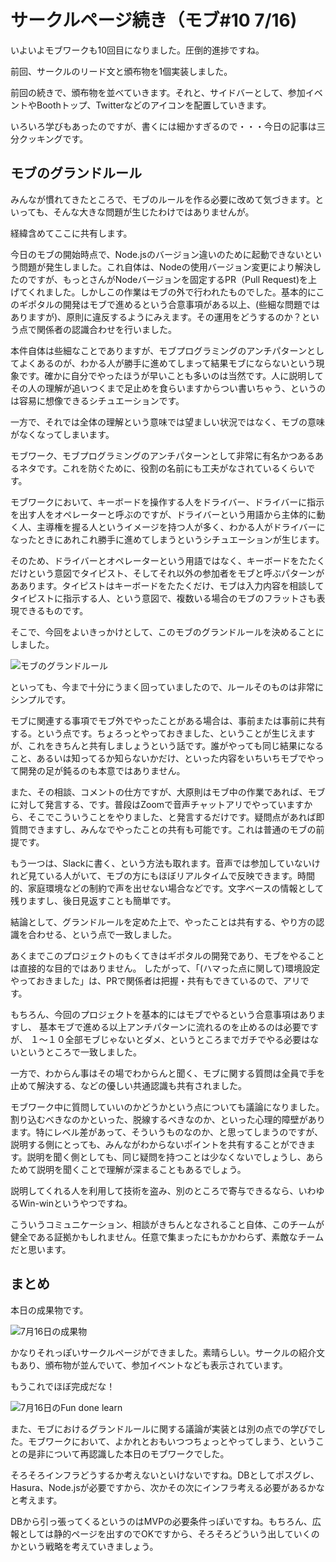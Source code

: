 # サークルページ続き（モブ#10 7/16)


いよいよモブワークも10回目になりました。圧倒的進捗ですね。

前回、サークルのリード文と頒布物を1個実装しました。

前回の続きで、頒布物を並べていきます。それと、サイドバーとして、参加イベントやBoothトップ、Twitterなどのアイコンを配置していきます。



いろいろ学びもあったのですが、書くには細かすぎるので・・・今日の記事は三分クッキングです。

## モブのグランドルール

みんなが慣れてきたところで、モブのルールを作る必要に改めて気づきます。といっても、そんな大きな問題が生じたわけではありませんが。

経緯含めてここに共有します。

今日のモブの開始時点で、Node.jsのバージョン違いのために起動できないという問題が発生しました。これ自体は、Nodeの使用バージョン変更により解決したのですが、もっとさんがNodeバージョンを固定するPR（Pull Request)を上げてくれました。しかしこの作業はモブの外で行われたものでした。基本的にこのギポタルの開発はモブで進めるという合意事項がある以上、(些細な問題ではありますが)、原則に違反するようにみえます。その運用をどうするのか？という点で関係者の認識合わせを行いました。

本件自体は些細なことでありますが、モブプログラミングのアンチパターンとしてよくあるのが、わかる人が勝手に進めてしまって結果モブにならないという現象です。確かに自分でやったほうが早いことも多いのは当然です。人に説明してその人の理解が追いつくまで足止めを食らいますからつい書いちゃう、というのは容易に想像できるシチュエーションです。

一方で、それでは全体の理解という意味では望ましい状況ではなく、モブの意味がなくなってしまいます。

モブワーク、モブプログラミングのアンチパターンとして非常に有名かつあるあるネタです。これを防ぐために、役割の名前にも工夫がなされているくらいです。

モブワークにおいて、キーボードを操作する人をドライバー、ドライバーに指示を出す人をオペレーターと呼ぶのですが、ドライバーという用語から主体的に動く人、主導権を握る人というイメージを持つ人が多く、わかる人がドライバーになったときにあれこれ勝手に進めてしまうというシチュエーションが生じます。

そのため、ドライバーとオペレーターという用語ではなく、キーボードをたたくだけという意図でタイピスト、そしてそれ以外の参加者をモブと呼ぶパターンがああります。タイピストはキーボードをたたくだけ、モブは入力内容を相談してタイピストに指示する人、という意図で、複数いる場合のモブのフラットさも表現できるものです。

そこで、今回をよいきっかけとして、このモブのグランドルールを決めることにしました。

![モブのグランドルール](chap-mob-0716/mobrule.png?scale=0.5)

といっても、今まで十分にうまく回っていましたので、ルールそのものは非常にシンプルです。

モブに関連する事項でモブ外でやったことがある場合は、事前または事前に共有する。という点です。ちょろっとやっておきました、ということが生じえますが、これをきちんと共有しましょうという話です。誰がやっても同じ結果になること、あるいは知ってるか知らないかだけ、といった内容をいちいちモブでやって開発の足が鈍るのも本意ではありません。

また、その相談、コメントの仕方ですが、大原則はモブ中の作業であれば、モブに対して発言する、です。普段はZoomで音声チャットアリでやっていますから、そこでこういうことをやりました、と発言するだけです。疑問点があれば即質問できますし、みんなでやったことの共有も可能です。これは普通のモブの前提です。

もう一つは、Slackに書く、という方法も取れます。音声では参加していないけれど見ている人がいて、モブの方にもほぼリアルタイムで反映できます。時間的、家庭環境などの制約で声を出せない場合などです。文字ベースの情報として残りますし、後日見返すことも簡単です。

結論として、グランドルールを定めた上で、やったことは共有する、やり方の認識を合わせる、という点で一致しました。

あくまでこのプロジェクトのもくてきはギポタルの開発であり、モブをやることは直接的な目的ではありません。
したがって、「(ハマった点に関して)環境設定やっておきました」は、PRで関係者は把握・共有もできているので、アリです。

もちろん、今回のプロジェクトを基本的にはモブでやるという合意事項はありますし、
基本モブで進める以上アンチパターンに流れるのを止めるのは必要ですが、
１～１０全部モブじゃないとダメ、というところまでガチでやる必要はないというところで一致しました。

一方で、わからん事はその場でわからんと聞く、モブに関する質問は全員で手を止めて解決する、などの優しい共通認識も共有されました。

モブワーク中に質問していいのかどうかという点についても議論になりました。割り込むべきなのかといった、脱線するべきなのか、といった心理的障壁があります。特にレベル差があって、そういうものなのか、と思ってしまうのですが、説明する側にとっても、みんながわからないポイントを共有することができます。説明を聞く側としても、同じ疑問を持つことは少なくないでしょうし、あらためて説明を聞くことで理解が深まることもあるでしょう。

説明してくれる人を利用して技術を盗み、別のところで寄与できるなら、いわゆるWin-winというやつですね。

こういうコミュニケーション、相談がきちんとなされること自体、このチームが健全である証拠かもしれません。任意で集まったにもかかわらず、素敵なチームだと思います。


## まとめ

本日の成果物です。

![7月16日の成果物](chap-mob-0716/0716result.png?scale=0.8)

かなりそれっぽいサークルページができました。素晴らしい。サークルの紹介文もあり、頒布物が並んでいて、参加イベントなども表示されています。

もうこれでほぼ完成だな！

![7月16日のFun done learn](chap-mob-0716/0716fundonelearn.png?scale=0.8)

また、モブにおけるグランドルールに関する議論が実装とは別の点での学びでした。モブワークにおいて、よかれとおもいつつちょっとやってしまう、ということの是非について再認識した本日のモブワークでした。

そろそろインフラどうするか考えないといけないですね。DBとしてポスグレ、Hasura、Node.jsが必要ですから、次かその次にインフラ考える必要があるかなと考えます。

DBから引っ張ってくるというのはMVPの必要条件っぽいですね。もちろん、広報としては静的ページを出すのでOKですから、そろそろどういう出していくのかという戦略を考えていきましょう。